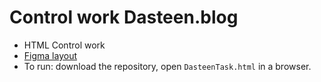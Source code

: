 # Control work Dasteen.blog

- HTML Control work
- [Figma layout](https://www.figma.com/design/qGI8M4Hu0CA69iy5X1Ib62/Dasteen?node-id=118-1909&t=7ekd2rS3KYd2LBg5-1)
- To run: download the repository, open `DasteenTask.html` in a browser.
